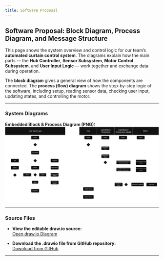 ```yaml
---
title: Software Proposal
---
```


## Software Proposal: Block Diagram, Process Diagram, and Message Structure

This page shows the system overview and control logic for our team’s **automated curtain control system**. The diagrams explain how the main parts — the **Hub Controller**, **Sensor Subsystem**, **Motor Control Subsystem**, and **User Input Logic** — work together and exchange data during operation.

The **block diagram** gives a general view of how the components are connected. The **process (flow) diagram** shows the step-by-step logic of the software, including setup, reading sensor data, checking user input, updating states, and controlling the motor.

---

### System Diagrams

**Embedded Block & Process Diagram (PNG):**  
![Software Proposal Diagram](images/304SoftwareProposal.png)


---

### Source Files

- **View the editable draw.io source:**  
  [Open draw.io Diagram](https://drive.google.com/file/d/1kB1MB1A7WyH8kRUYDMvroCLTDriQc6d1/view?usp=sharing)

- **Download the .drawio file from GitHub repository:**  
  [Download from GitHub](https://github.com/ASU-EGR304-2025-F-206/EGR304-TechMinds/blob/main/docs/images/304SoftwareProposal.png)

--- 
